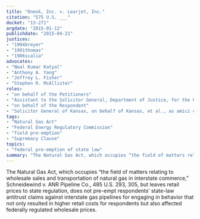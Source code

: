 ```yaml
---
title: "Oneok, Inc. v. Learjet, Inc."
citation: "575 U.S. ___"
docket: "13-271"
argdate: "2015-01-12"
publishdate: "2015-04-21"
justices:
- "1994breyer"
- "1991thomas"
- "1986scalia"
advocates:
- "Neal Kumar Katyal"
- "Anthony A. Yang"
- "Jeffrey L. Fisher"
- "Stephen R. McAllister"
roles:
- "on behalf of the Petitioners"
- "Assistant to the Solicitor General, Department of Justice, for the United States, as amicus curiae, supporting the Petitioners"
- "on behalf of the Respondent"
- "Solicitor General of Kansas, on behalf of Kansas, et al., as amici curiae, supporting the Respondents"
tags:
- "Natural Gas Act"
- "Federal Energy Regulatory Commission"
- "field pre-emption"
- "Supremacy Clause"
topics:
- "federal pre-emption of state law"
summary: "The Natural Gas Act, which occupies “the field of matters relating to wholesale sales and transportation of natural gas in interstate commerce,” Schneidewind v. ANR Pipeline Co., 485 U.S. 293, 305, but leaves retail prices to state regulation, does not pre-empt respondents’ state-law antitrust claims against interstate gas pipelines for engaging in behavior that not only resulted in higher retail costs for respondents but also affected federally regulated wholesale prices."
---
```

The Natural Gas Act, which occupies “the field of matters relating to wholesale sales and transportation of natural gas in interstate commerce,” Schneidewind v. ANR Pipeline Co., 485 U.S. 293, 305, but leaves retail prices to state regulation, does not pre-empt respondents’ state-law antitrust claims against interstate gas pipelines for engaging in behavior that not only resulted in higher retail costs for respondents but also affected federally regulated wholesale prices.


